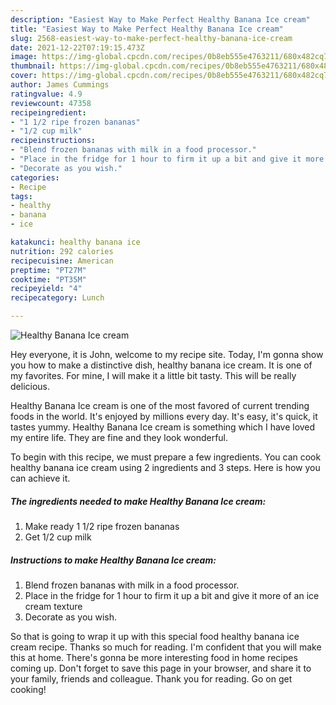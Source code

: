 ```yaml
---
description: "Easiest Way to Make Perfect Healthy Banana Ice cream"
title: "Easiest Way to Make Perfect Healthy Banana Ice cream"
slug: 2568-easiest-way-to-make-perfect-healthy-banana-ice-cream
date: 2021-12-22T07:19:15.473Z
image: https://img-global.cpcdn.com/recipes/0b8eb555e4763211/680x482cq70/healthy-banana-ice-cream-recipe-main-photo.jpg
thumbnail: https://img-global.cpcdn.com/recipes/0b8eb555e4763211/680x482cq70/healthy-banana-ice-cream-recipe-main-photo.jpg
cover: https://img-global.cpcdn.com/recipes/0b8eb555e4763211/680x482cq70/healthy-banana-ice-cream-recipe-main-photo.jpg
author: James Cummings
ratingvalue: 4.9
reviewcount: 47358
recipeingredient:
- "1 1/2 ripe frozen bananas"
- "1/2 cup milk"
recipeinstructions:
- "Blend frozen bananas with milk in a food processor."
- "Place in the fridge for 1 hour to firm it up a bit and give it more of an ice cream texture"
- "Decorate as you wish."
categories:
- Recipe
tags:
- healthy
- banana
- ice

katakunci: healthy banana ice 
nutrition: 292 calories
recipecuisine: American
preptime: "PT27M"
cooktime: "PT35M"
recipeyield: "4"
recipecategory: Lunch

---
```



![Healthy Banana Ice cream](https://img-global.cpcdn.com/recipes/0b8eb555e4763211/680x482cq70/healthy-banana-ice-cream-recipe-main-photo.jpg)

Hey everyone, it is John, welcome to my recipe site. Today, I'm gonna show you how to make a distinctive dish, healthy banana ice cream. It is one of my favorites. For mine, I will make it a little bit tasty. This will be really delicious.



Healthy Banana Ice cream is one of the most favored of current trending foods in the world. It's enjoyed by millions every day. It's easy, it's quick, it tastes yummy. Healthy Banana Ice cream is something which I have loved my entire life. They are fine and they look wonderful.


To begin with this recipe, we must prepare a few ingredients. You can cook healthy banana ice cream using 2 ingredients and 3 steps. Here is how you can achieve it.

<!--inarticleads1-->

##### The ingredients needed to make Healthy Banana Ice cream:

1. Make ready 1 1/2 ripe frozen bananas
1. Get 1/2 cup milk




<!--inarticleads2-->

##### Instructions to make Healthy Banana Ice cream:

1. Blend frozen bananas with milk in a food processor.
1. Place in the fridge for 1 hour to firm it up a bit and give it more of an ice cream texture
1. Decorate as you wish.




So that is going to wrap it up with this special food healthy banana ice cream recipe. Thanks so much for reading. I'm confident that you will make this at home. There's gonna be more interesting food in home recipes coming up. Don't forget to save this page in your browser, and share it to your family, friends and colleague. Thank you for reading. Go on get cooking!
